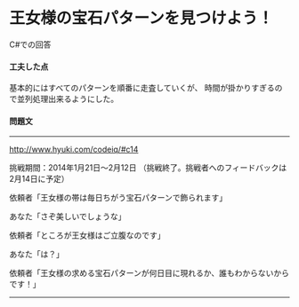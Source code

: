 # 王女様の宝石パターンを見つけよう！

C#での回答

#### 工夫した点
基本的にはすべてのパターンを順番に走査していくが、
時間が掛かりすぎるので並列処理出来るようにした。

#### 問題文
* * *
http://www.hyuki.com/codeiq/#c14

挑戦期間：2014年1月21日〜2月12日 （挑戦終了。挑戦者へのフィードバックは2月14日に予定） 

依頼者「王女様の帯は毎日ちがう宝石パターンで飾られます」

あなた「さぞ美しいでしょうな」

依頼者「ところが王女様はご立腹なのです」

あなた「は？」

依頼者「王女様の求める宝石パターンが何日目に現れるか、誰もわからないからです！」

* * *

